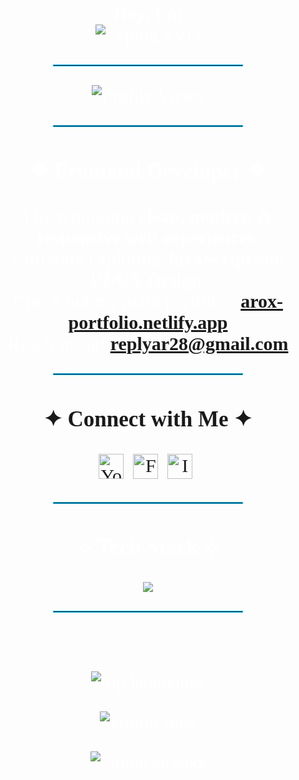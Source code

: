 <div align="center" style="font-family:Poppins; font-size:30px; color:white;">
<b>Hey, I'm</b>
<br>
<img src="https://readme-typing-svg.demolab.com?font=Poppins&size=30&duration=3000&pause=500&color=A259FF&center=true&vCenter=true&repeat=false&width=250&lines=Abdul+Rehman" alt="Typing SVG"/>

<hr style="width:60%; border: 0.3px solid #00BFFF;">

<img src="https://komarev.com/ghpvc/?username=now-abdulrehman&style=flat-square&color=00BFFF" alt="Profile Views"/>

<hr style="width:60%; border: 0.5px solid #00BFFF;">

<h3>❖ Frontend Developer ❖</h3>

<p>
I love building <b>clean, modern & responsive web experiences</b>.<br>
Currently exploring <b>JavaScript</b> and <b>UI/UX Design</b>.<br>
Check out my main portfolio: <a href="https://arox-portfolio.netlify.app" target="_blank"><b>arox-portfolio.netlify.app</b></a><br>
Reach me at: <b><a href="https://mail.google.com/mail/u/0/?fs=1&to=replyar28@gmail.com&su=Hello&body=Write+your+message+here&tf=cm" target="_blank">replyar28@gmail.com<a></b>
</p>

<hr style="width:60%; border: 0.5px solid #00BFFF;">

<h3>✦ Connect with Me ✦</h3>

<p align="center">
  <a href="https://www.youtube.com/@ar.webnox" target="_blank"><img src="https://cdn-icons-png.flaticon.com/512/1384/1384060.png" width="40" alt="YouTube"/></a><span>&nbsp;</span>
  <a href="https://www.facebook.com/ar.webnox" target="_blank"><img src="https://cdn-icons-png.flaticon.com/512/1384/1384053.png" width="40" alt="Facebook"/></a><span>&nbsp;</span>
  <a href="https://www.instagram.com/ar.webnox" target="_blank"><img src="https://cdn-icons-png.flaticon.com/512/1384/1384063.png" width="40" alt="Instagram"/></a><span>&nbsp;</span>
</p>

<hr style="width:60%; border: 0.5px solid #00BFFF;">

<h3>⟡ Tech Stack ⟡</h3>
<p>
  <img src="https://skillicons.dev/icons?i=html,css,js,java,cpp,php,vscode,github" />
</p>

<hr style="width:60%; border: 0.5px solid #00BFFF;">

<br>

<p>
  <img align="center" src="https://github-readme-stats.vercel.app/api/top-langs?username=now-abdulrehman&show_icons=true&locale=en&layout=compact&theme=tokyonight" alt="top languages" />
</p>

<p>
  <img align="center" src="https://github-readme-stats.vercel.app/api?username=now-abdulrehman&show_icons=true&locale=en&theme=tokyonight" alt="github stats" />
</p>

<p>
  <img align="center" src="https://github-readme-streak-stats.herokuapp.com/?user=now-abdulrehman&theme=tokyonight" alt="github streaks" />
</p>

</div>

